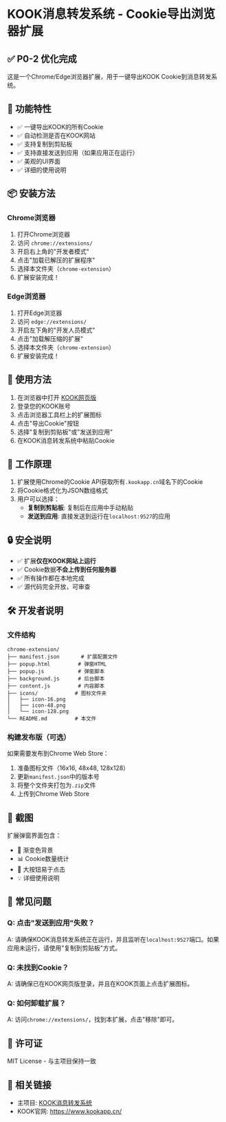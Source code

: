 # KOOK消息转发系统 - Cookie导出浏览器扩展

## ✅ P0-2 优化完成

这是一个Chrome/Edge浏览器扩展，用于一键导出KOOK Cookie到消息转发系统。

## 🎯 功能特性

- ✅ 一键导出KOOK的所有Cookie
- ✅ 自动检测是否在KOOK网站
- ✅ 支持复制到剪贴板
- ✅ 支持直接发送到应用（如果应用正在运行）
- ✅ 美观的UI界面
- ✅ 详细的使用说明

## 📦 安装方法

### Chrome浏览器

1. 打开Chrome浏览器
2. 访问 `chrome://extensions/`
3. 开启右上角的"开发者模式"
4. 点击"加载已解压的扩展程序"
5. 选择本文件夹（`chrome-extension`）
6. 扩展安装完成！

### Edge浏览器

1. 打开Edge浏览器
2. 访问 `edge://extensions/`
3. 开启左下角的"开发人员模式"
4. 点击"加载解压缩的扩展"
5. 选择本文件夹（`chrome-extension`）
6. 扩展安装完成！

## 🚀 使用方法

1. 在浏览器中打开 [KOOK网页版](https://www.kookapp.cn/)
2. 登录您的KOOK账号
3. 点击浏览器工具栏上的扩展图标
4. 点击"导出Cookie"按钮
5. 选择"复制到剪贴板"或"发送到应用"
6. 在KOOK消息转发系统中粘贴Cookie

## 📝 工作原理

1. 扩展使用Chrome的Cookie API获取所有`.kookapp.cn`域名下的Cookie
2. 将Cookie格式化为JSON数组格式
3. 用户可以选择：
   - **复制到剪贴板**: 复制后在应用中手动粘贴
   - **发送到应用**: 直接发送到运行在`localhost:9527`的应用

## 🔒 安全说明

- ✅ 扩展**仅在KOOK网站上运行**
- ✅ Cookie数据**不会上传到任何服务器**
- ✅ 所有操作都在本地完成
- ✅ 源代码完全开放，可审查

## 🛠️ 开发者说明

### 文件结构

```
chrome-extension/
├── manifest.json       # 扩展配置文件
├── popup.html         # 弹窗HTML
├── popup.js           # 弹窗脚本
├── background.js      # 后台脚本
├── content.js         # 内容脚本
├── icons/            # 图标文件夹
│   ├── icon-16.png
│   ├── icon-48.png
│   └── icon-128.png
└── README.md         # 本文件
```

### 构建发布版（可选）

如果需要发布到Chrome Web Store：

1. 准备图标文件（16x16, 48x48, 128x128）
2. 更新`manifest.json`中的版本号
3. 将整个文件夹打包为`.zip`文件
4. 上传到Chrome Web Store

## 📸 截图

扩展弹窗界面包含：
- 🎨 渐变色背景
- 📊 Cookie数量统计
- 🔘 大按钮易于点击
- 💡 详细使用说明

## 🐛 常见问题

### Q: 点击"发送到应用"失败？
A: 请确保KOOK消息转发系统正在运行，并且监听在`localhost:9527`端口。如果应用未运行，请使用"复制到剪贴板"方式。

### Q: 未找到Cookie？
A: 请确保已在KOOK网页版登录，并且在KOOK页面上点击扩展图标。

### Q: 如何卸载扩展？
A: 访问`chrome://extensions/`，找到本扩展，点击"移除"即可。

## 📄 许可证

MIT License - 与主项目保持一致

## 🔗 相关链接

- 主项目: [KOOK消息转发系统](https://github.com/gfchfjh/CSBJJWT)
- KOOK官网: https://www.kookapp.cn/
